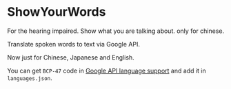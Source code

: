# ShowYourWords
For the hearing impaired. Show what you are talking about. only for chinese.

Translate spoken words to text via Google API.

Now just for Chinese, Japanese and English.

You can get `BCP-47` code in [Google API language support](https://cloud.google.com/speech-to-text/docs/languages) and add it in `languages.json`.

